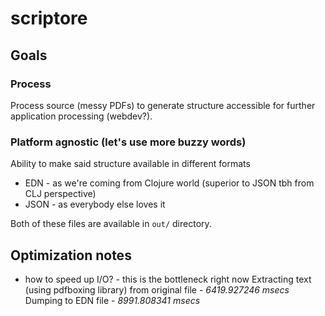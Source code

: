 # scriptore

## Goals

### Process

Process source (messy PDFs) to generate structure accessible
for further application processing (webdev?).

### Platform agnostic (let's use more buzzy words)

Ability to make said structure available in different formats

- EDN - as we're coming from Clojure world (superior to JSON tbh from CLJ perspective)
- JSON - as everybody else loves it

Both of these files are available in `out/` directory.

## Optimization notes
- how to speed up I/O? - this is the bottleneck right now
  Extracting text (using pdfboxing library) from original file - *6419.927246 msecs*
  Dumping to EDN file - *8991.808341 msecs*
